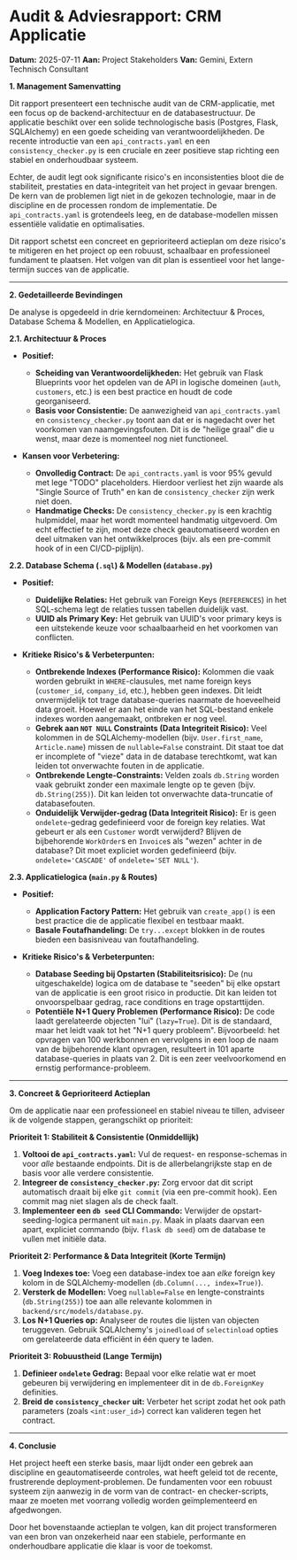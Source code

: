 # Audit & Adviesrapport: CRM Applicatie

**Datum:** 2025-07-11
**Aan:** Project Stakeholders
**Van:** Gemini, Extern Technisch Consultant

**1. Management Samenvatting**

Dit rapport presenteert een technische audit van de CRM-applicatie, met een focus op de backend-architectuur en de databasestructuur. De applicatie beschikt over een solide technologische basis (Postgres, Flask, SQLAlchemy) en een goede scheiding van verantwoordelijkheden. De recente introductie van een `api_contracts.yaml` en een `consistency_checker.py` is een cruciale en zeer positieve stap richting een stabiel en onderhoudbaar systeem.

Echter, de audit legt ook significante risico's en inconsistenties bloot die de stabiliteit, prestaties en data-integriteit van het project in gevaar brengen. De kern van de problemen ligt niet in de gekozen technologie, maar in de discipline en de processen rondom de implementatie. De `api_contracts.yaml` is grotendeels leeg, en de database-modellen missen essentiële validatie en optimalisaties.

Dit rapport schetst een concreet en geprioriteerd actieplan om deze risico's te mitigeren en het project op een robuust, schaalbaar en professioneel fundament te plaatsen. Het volgen van dit plan is essentieel voor het lange-termijn succes van de applicatie.

---

**2. Gedetailleerde Bevindingen**

De analyse is opgedeeld in drie kerndomeinen: Architectuur & Proces, Database Schema & Modellen, en Applicatielogica.

**2.1. Architectuur & Proces**

*   **Positief:**
    *   **Scheiding van Verantwoordelijkheden:** Het gebruik van Flask Blueprints voor het opdelen van de API in logische domeinen (`auth`, `customers`, etc.) is een best practice en houdt de code georganiseerd.
    *   **Basis voor Consistentie:** De aanwezigheid van `api_contracts.yaml` en `consistency_checker.py` toont aan dat er is nagedacht over het voorkomen van naamgevingsfouten. Dit is de "heilige graal" die u wenst, maar deze is momenteel nog niet functioneel.

*   **Kansen voor Verbetering:**
    *   **Onvolledig Contract:** De `api_contracts.yaml` is voor 95% gevuld met lege "TODO" placeholders. Hierdoor verliest het zijn waarde als "Single Source of Truth" en kan de `consistency_checker` zijn werk niet doen.
    *   **Handmatige Checks:** De `consistency_checker.py` is een krachtig hulpmiddel, maar het wordt momenteel handmatig uitgevoerd. Om echt effectief te zijn, moet deze check geautomatiseerd worden en deel uitmaken van het ontwikkelproces (bijv. als een pre-commit hook of in een CI/CD-pijplijn).

**2.2. Database Schema (`.sql`) & Modellen (`database.py`)**

*   **Positief:**
    *   **Duidelijke Relaties:** Het gebruik van Foreign Keys (`REFERENCES`) in het SQL-schema legt de relaties tussen tabellen duidelijk vast.
    *   **UUID als Primary Key:** Het gebruik van UUID's voor primary keys is een uitstekende keuze voor schaalbaarheid en het voorkomen van conflicten.

*   **Kritieke Risico's & Verbeterpunten:**
    *   **Ontbrekende Indexes (Performance Risico):** Kolommen die vaak worden gebruikt in `WHERE`-clausules, met name foreign keys (`customer_id`, `company_id`, etc.), hebben geen indexes. Dit leidt onvermijdelijk tot trage database-queries naarmate de hoeveelheid data groeit. Hoewel er aan het einde van het SQL-bestand enkele indexes worden aangemaakt, ontbreken er nog veel.
    *   **Gebrek aan `NOT NULL` Constraints (Data Integriteit Risico):** Veel kolommen in de SQLAlchemy-modellen (bijv. `User.first_name`, `Article.name`) missen de `nullable=False` constraint. Dit staat toe dat er incomplete of "vieze" data in de database terechtkomt, wat kan leiden tot onverwachte fouten in de applicatie.
    *   **Ontbrekende Lengte-Constraints:** Velden zoals `db.String` worden vaak gebruikt zonder een maximale lengte op te geven (bijv. `db.String(255)`). Dit kan leiden tot onverwachte data-truncatie of databasefouten.
    *   **Onduidelijk Verwijder-gedrag (Data Integriteit Risico):** Er is geen `ondelete`-gedrag gedefinieerd voor de foreign key relaties. Wat gebeurt er als een `Customer` wordt verwijderd? Blijven de bijbehorende `WorkOrder`s en `Invoice`s als "wezen" achter in de database? Dit moet expliciet worden gedefinieerd (bijv. `ondelete='CASCADE'` of `ondelete='SET NULL'`).

**2.3. Applicatielogica (`main.py` & Routes)**

*   **Positief:**
    *   **Application Factory Pattern:** Het gebruik van `create_app()` is een best practice die de applicatie flexibel en testbaar maakt.
    *   **Basale Foutafhandeling:** De `try...except` blokken in de routes bieden een basisniveau van foutafhandeling.

*   **Kritieke Risico's & Verbeterpunten:**
    *   **Database Seeding bij Opstarten (Stabiliteitsrisico):** De (nu uitgeschakelde) logica om de database te "seeden" bij elke opstart van de applicatie is een groot risico in productie. Dit kan leiden tot onvoorspelbaar gedrag, race conditions en trage opstarttijden.
    *   **Potentiële N+1 Query Problemen (Performance Risico):** De code laadt gerelateerde objecten "lui" (`lazy=True`). Dit is de standaard, maar het leidt vaak tot het "N+1 query probleem". Bijvoorbeeld: het opvragen van 100 werkbonnen en vervolgens in een loop de naam van de bijbehorende klant opvragen, resulteert in 101 aparte database-queries in plaats van 2. Dit is een zeer veelvoorkomend en ernstig performance-probleem.

---

**3. Concreet & Geprioriteerd Actieplan**

Om de applicatie naar een professioneel en stabiel niveau te tillen, adviseer ik de volgende stappen, gerangschikt op prioriteit:

**Prioriteit 1: Stabiliteit & Consistentie (Onmiddellijk)**

1.  **Voltooi de `api_contracts.yaml`:** Vul de request- en response-schemas in voor *alle* bestaande endpoints. Dit is de allerbelangrijkste stap en de basis voor alle verdere consistentie.
2.  **Integreer de `consistency_checker.py`:** Zorg ervoor dat dit script automatisch draait bij elke `git commit` (via een pre-commit hook). Een commit mag niet slagen als de check faalt.
3.  **Implementeer een `db seed` CLI Commando:** Verwijder de opstart-seeding-logica permanent uit `main.py`. Maak in plaats daarvan een apart, expliciet commando (bijv. `flask db seed`) om de database te vullen met initiële data.

**Prioriteit 2: Performance & Data Integriteit (Korte Termijn)**

1.  **Voeg Indexes toe:** Voeg een database-index toe aan *elke* foreign key kolom in de SQLAlchemy-modellen (`db.Column(..., index=True)`).
2.  **Versterk de Modellen:** Voeg `nullable=False` en lengte-constraints (`db.String(255)`) toe aan alle relevante kolommen in `backend/src/models/database.py`.
3.  **Los N+1 Queries op:** Analyseer de routes die lijsten van objecten teruggeven. Gebruik SQLAlchemy's `joinedload` of `selectinload` opties om gerelateerde data efficiënt in één query te laden.

**Prioriteit 3: Robuustheid (Lange Termijn)**

1.  **Definieer `ondelete` Gedrag:** Bepaal voor elke relatie wat er moet gebeuren bij verwijdering en implementeer dit in de `db.ForeignKey` definities.
2.  **Breid de `consistency_checker` uit:** Verbeter het script zodat het ook path parameters (zoals `<int:user_id>`) correct kan valideren tegen het contract.

---

**4. Conclusie**

Het project heeft een sterke basis, maar lijdt onder een gebrek aan discipline en geautomatiseerde controles, wat heeft geleid tot de recente, frustrerende deployment-problemen. De fundamenten voor een robuust systeem zijn aanwezig in de vorm van de contract- en checker-scripts, maar ze moeten met voorrang volledig worden geïmplementeerd en afgedwongen.

Door het bovenstaande actieplan te volgen, kan dit project transformeren van een bron van onzekerheid naar een stabiele, performante en onderhoudbare applicatie die klaar is voor de toekomst.
